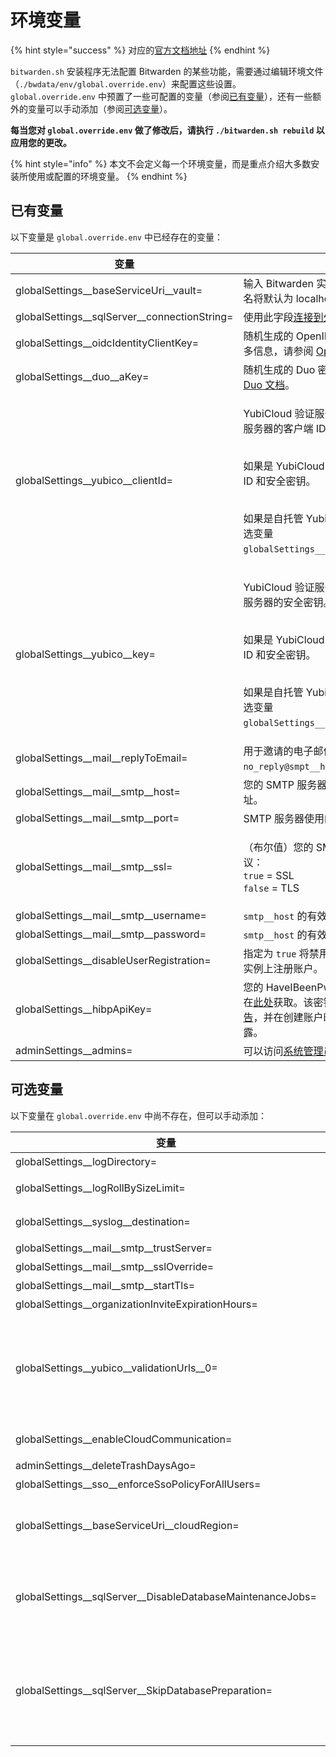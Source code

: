 # 环境变量

{% hint style="success" %}
对应的[官方文档地址](https://bitwarden.com/help/article/environment-variables/)
{% endhint %}

`bitwarden.sh` 安装程序无法配置 Bitwarden 的某些功能，需要通过编辑环境文件（`./bwdata/env/global.override.env`）来配置这些设置。`global.override.env` 中预置了一些可配置的变量（参阅[已有变量](environment-variables.md#included-variables)），还有一些额外的变量可以手动添加（参阅[可选变量](environment-variables.md#optional-variables)）。

**每当您对 `global.override.env` 做了修改后，请执行 `./bitwarden.sh rebuild` 以应用您的更改。**

{% hint style="info" %}
本文不会定义每一个环境变量，而是重点介绍大多数安装所使用或配置的环境变量。
{% endhint %}

## 已有变量 <a href="#included-variables" id="included-variables"></a>

以下变量是 `global.override.env` 中已经存在的变量：

| 变量                                               | 描述                                                                                                                                                                                                                                           |
| ------------------------------------------------ | -------------------------------------------------------------------------------------------------------------------------------------------------------------------------------------------------------------------------------------------- |
| globalSettings\_\_baseServiceUri\_\_vault=       | 输入 Bitwarden 实例的域名。如果未配置，域名将默认为 localhost。不得包含尾部斜线。                                                                                                                                                                                          |
| globalSettings\_\_sqlServer\_\_connectionString= | 使用此字段[连接到外部 MSSQL 数据库](connect-to-an-external-mssql-database.md)。                                                                                                                                                                            |
| globalSettings\_\_oidcIdentityClientKey=         | 随机生成的 OpenID Connect 客户端密钥。更多信息，请参阅 [OpenID 文档](https://openid.net/specs/openid-connect-registration-1_0.html#RegistrationResponse)。                                                                                                         |
| globalSettings\_\_duo\_\_aKey=                   | 随机生成的 Duo 密钥。更多信息，请参阅 [Duo 文档](https://duo.com/docs/duoweb-v2#1.-generate-an-akey)。                                                                                                                                                          |
| globalSettings\_\_yubico\_\_clientId=            | <p>YubiCloud 验证服务或自托管的 Yubico 验证服务器的客户端 ID。</p><p><br>如果是 YubiCloud，请在<a href="https://upgrade.yubico.com/getapikey/">此处</a>获取您的客户端 ID 和安全密钥。</p><p><br>如果是自托管 Yubico 验证服务器，请参阅可选变量 <code>globalSettings__yubico__validationUrls</code>。</p> |
| globalSettings\_\_yubico\_\_key=                 | <p>YubiCloud 验证服务或自托管的 Yubico 验证服务器的安全密钥。</p><p><br>如果是 YubiCloud，请在<a href="https://upgrade.yubico.com/getapikey/">此处</a>获取您的客户端 ID 和安全密钥。</p><p><br>如果是自托管 Yubico 验证服务器，请参阅可选变量 <code>globalSettings__yubico__validationUrls</code>。</p>   |
| globalSettings\_\_mail\_\_replyToEmail=          | 用于邀请的电子邮件地址，通常为 `no_reply@smpt__host`。                                                                                                                                                                                                       |
| globalSettings\_\_mail\_\_smtp\_\_host=          | 您的 SMTP 服务器的主机名（建议）或 IP 地址。                                                                                                                                                                                                                  |
| globalSettings\_\_mail\_\_smtp\_\_port=          | SMTP 服务器使用的 SMTP 端口。                                                                                                                                                                                                                         |
| globalSettings\_\_mail\_\_smtp\_\_ssl=           | <p>（布尔值）您的 SMTP 服务器是否使用加密协议：<br><code>true</code> = SSL<br><code>false</code> = TLS</p>                                                                                                                                                      |
| globalSettings\_\_mail\_\_smtp\_\_username=      | `smtp__host` 的有效用户名。                                                                                                                                                                                                                         |
| globalSettings\_\_mail\_\_smtp\_\_password=      | `smtp__host` 的有效密码。                                                                                                                                                                                                                          |
| globalSettings\_\_disableUserRegistration=       | 指定为 `true` 将禁用新用户通过注册页面在此实例上注册账户。                                                                                                                                                                                                            |
| globalSettings\_\_hibpApiKey=                    | 您的 HaveIBeenPwned (HIBP) API 密钥，可在[此处](https://haveibeenpwned.com/API/Key)获取。该密钥允许用户运行[数据泄露报告](../../../your-vault/vault-health-reports.md#data-breach-report-individual-vaults-only)，并在创建账户时检查其主密码是否存在泄露。                                   |
| adminSettings\_\_admins=                         | 可以访问[系统管理员门户](../../system-administrator-portal.md)的电子邮件地址。                                                                                                                                                                                  |

## 可选变量 <a href="#optional-variables" id="optional-variables"></a>

以下变量在 `global.override.env` 中尚不存在，但可以手动添加：

| 变量                                                             | 描述                                                                                                                                                                                                                                                                                         |
| -------------------------------------------------------------- | ------------------------------------------------------------------------------------------------------------------------------------------------------------------------------------------------------------------------------------------------------------------------------------------ |
| globalSettings\_\_logDirectory=                                | 指定日志文件的保存目录。默认为 `globalSettings__logDirectory=bwdata/logs`。                                                                                                                                                                                                                                |
| globalSettings\_\_logRollBySizeLimit=                          | 指定用于滚动日志文件的大小限制，以字节为单位（例如 `globalSettings__logRollBySizeLimit=1073741824`）。                                                                                                                                                                                                                |
| globalSettings\_\_syslog\_\_destination=                       | 指定要将日志文件发送到的 Syslog 服务器或端点（例如 `globalSettings__syslog__destination=udp://example.com:514`）。                                                                                                                                                                                                |
| globalSettings\_\_mail\_\_smtp\_\_trustServer=                 | 指定为 `true` 将以显式信任 SMTP 服务器提供的证书（**不建议用于生产中**）。                                                                                                                                                                                                                                             |
| globalSettings\_\_mail\_\_smtp\_\_sslOverride=                 | 指定为 `true` 将在端口 25 上使用 SSL（而不是 TLS）。                                                                                                                                                                                                                                                       |
| globalSettings\_\_mail\_\_smtp\_\_startTls=                    | 指定为 `true` 将强制 STARTTLS（随机 TLS）。                                                                                                                                                                                                                                                           |
| globalSettings\_\_organizationInviteExpirationHours=           | 指定组织邀请到期的小时数。默认为 `120` 小时。                                                                                                                                                                                                                                                                 |
| globalSettings\_\_yubico\_\_validationUrls\_\_0=               | <p>自托管 Yubico 验证服务器的主要地址。例如：<code>globalSettings__yubico__validationUrls__0=https://your.url.com/wsapi/2.0/verify</code>。</p><p></p><p>通过创建递增的环境变量来添加其他验证服务器 URL，例如：  <code>globalSettings__yubico__validationUrls__1=</code>，<code>globalSettings__yubico__validationUrls__2=</code>。</p> |
| globalSettings\_\_enableCloudCommunication=                    | 设置为 `true` 以允许您的服务器和我们的云系统之间进行通信。目前仅适用于[企业版家庭赞助](../optional-features/self-hosting-families-sponsorships.md)。                                                                                                                                                                              |
| adminSettings\_\_deleteTrashDaysAgo=                           | 指定多少天后从回收站永久删除项目。默认为 `30` 天。                                                                                                                                                                                                                                                               |
| globalSettings\_\_sso\_\_enforceSsoPolicyForAllUsers=          | 指定为 `true` 以对所有者和管理员角色强制执行[需要 SSO 身份验证](../../../admin-console/oversight-visibility/enterprise-policies.md#require-single-sign-on-authentication)策略。                                                                                                                                       |
| globalSettings\_\_baseServiceUri\_\_cloudRegion=               | <p>指定为 <code>US</code> 或 <code>EU</code>，以指定自托管服务器应超链接到哪个云端服务器。</p><p></p><p>如果使用 EU 服务器，还需要设置其他一些变量，如<a href="../../../security/server-geographies.md#connect-your-self-hosted-server">此处</a>所述。</p>                                                                                      |
| globalSettings\_\_sqlServer\_\_DisableDatabaseMaintenanceJobs= | <p>指定为 <code>true</code> 可跳过数据库中统计和索引重建任务的应用程序端维护。</p><p></p><p>这些任务需要提升的 MSSQL 权限，如果该值设为 <code>true</code>，则应重新配置为以数据库用户身份运行。<a href="database-options.md">了解更多</a>。</p>                                                                                                                  |
| globalSettings\_\_sqlServer\_\_SkipDatabasePreparation=        | <p>指定为 <code>true</code> 可跳过应用程序端数据库准备。如果不指定，数据库准备将在安装时检查 <code>globalSettings__sqlServer__connectionString=</code> 中指定名称的数据库是否存在，如果不存在，则创建一个。</p><p></p><p>这项任务需要提升的 MSSQL 权限，如果该值设置为 <code>true</code>，则在开始安装之前，指定的数据库必须存在。<a href="database-options.md">了解更多</a>。</p>                   |
